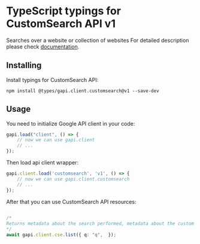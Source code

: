 # TypeScript typings for CustomSearch API v1
Searches over a website or collection of websites
For detailed description please check [documentation](https://developers.google.com/custom-search/v1/using_rest).

## Installing

Install typings for CustomSearch API:
```
npm install @types/gapi.client.customsearch@v1 --save-dev
```

## Usage

You need to initialize Google API client in your code:
```typescript
gapi.load("client", () => { 
    // now we can use gapi.client
    // ... 
});
```

Then load api client wrapper:
```typescript
gapi.client.load('customsearch', 'v1', () => {
    // now we can use gapi.client.customsearch
    // ... 
});
```



After that you can use CustomSearch API resources:

```typescript 
    
/* 
Returns metadata about the search performed, metadata about the custom search engine used for the search, and the search results.  
*/
await gapi.client.cse.list({ q: "q",  });
```
